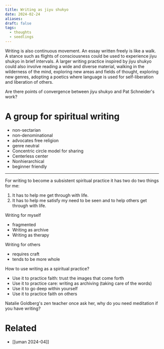 ```yaml
---
title: Writing as jiyu shukyo
date: 2024-02-24
aliases: 
draft: false
tags:
  - thoughts
  - seedlings
---
```

Writing is also continuous movement. An essay written freely is like a walk. A stance such as flights of consciousness could be used to experience jiyu shukyo in brief intervals. A larger writing practice inspired by jiyu shukyo could also involve reading a wide and diverse material, walking in the wilderness of the mind, exploring new areas and fields of thought, exploring new genres, adopting a poetics where language is used for self-liberation and liberation of others.

Are there points of convergence between jiyu shukyo and Pat Schneider's work?

# A group for spiritual writing

- non-sectarian
- non-denominational
- advocates free religion
- genre neutral
- Concentric circle model for sharing
- Centerless center
- Nonhierarchical
- beginner friendly

***
For writing to become a subsistent spiritual practice it has two do two things for me:
1. It has to help me get through with life.
2. It has to help me satisfy my need to be seen and to help others get through with life.

Writing for myself
- fragmented
- Writing as archive
- Writing as therapy

Writing for others
- requires craft
- tends to be more whole

How to use writing as a spiritual practice?
- Use it to practice faith: trust the images that come forth
- Use it to practice care: writing as archiving (taking care of the words)
- Use it to go deep within yourself
- Use it to practice faith on others

Natalie Goldberg's zen teacher once ask her, why do you need meditation if you have writing?

# Related

- [[uman 2024-04]]